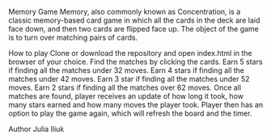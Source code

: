 Memory Game
Memory, also commonly known as Concentration, is a classic memory-based card game in which all the cards in the deck are laid face down, and then two cards are flipped face up. The object of the game is to turn over matching pairs of cards.

How to play
Clone or download the repository and open index.html in the browser of your choice. Find the matches by clicking the cards.
Earn 5 stars if finding all the matches under 32 moves. Earn 4 stars if finding all the matches under 42 moves. Earn 3 star if finding all the matches under 52 moves. Earn 2 stars if finding all the matches over 62 moves.
Once all matches are found, player receives an update of how long it took, how many stars earned and how many moves the player took. Player then has an option to play the game again, which will refresh the board and the timer.

Author
Julia Iliuk

